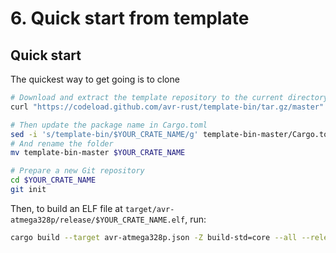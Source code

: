 # 6. Quick start from template

## Quick start

The quickest way to get going is to clone

```bash
# Download and extract the template repository to the current directory.
curl "https://codeload.github.com/avr-rust/template-bin/tar.gz/master" | tar xvzf -

# Then update the package name in Cargo.toml
sed -i 's/template-bin/$YOUR_CRATE_NAME/g' template-bin-master/Cargo.toml
# And rename the folder
mv template-bin-master $YOUR_CRATE_NAME

# Prepare a new Git repository
cd $YOUR_CRATE_NAME
git init
```

Then, to build an ELF file at `target/avr-atmega328p/release/$YOUR_CRATE_NAME.elf`, run:

```bash
cargo build --target avr-atmega328p.json -Z build-std=core --all --release
```

